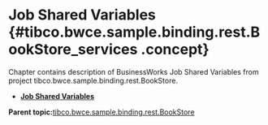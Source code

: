 # Job Shared Variables {#tibco.bwce.sample.binding.rest.BookStore_services .concept}

Chapter contains description of BusinessWorks Job Shared Variables from project tibco.bwce.sample.binding.rest.BookStore.

-   **[Job Shared Variables](../../../projects/tibco.bwce.sample.binding.rest.BookStore/META-INF/module.jsv.md)**  


**Parent topic:**[tibco.bwce.sample.binding.rest.BookStore](../../../projects/tibco.bwce.sample.binding.rest.BookStore/tibco.bwce.sample.binding.rest.BookStore.md)

